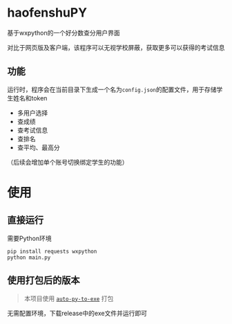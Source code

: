 # haofenshuPY

基于wxpython的一个好分数查分用户界面

对比于网页版及客户端，该程序可以无视学校屏蔽，获取更多可以获得的考试信息

## 功能

运行时，程序会在当前目录下生成一个名为`config.json`的配置文件，用于存储学生姓名和token

- 多用户选择
- 查成绩
- 查考试信息
- 查排名
- 查平均、最高分

（后续会增加单个账号切换绑定学生的功能）

# 使用

## 直接运行

需要Python环境
``` 
pip install requests wxpython
python main.py
```

## 使用打包后的版本

> 本项目使用 [`auto-py-to-exe`](https://blog.csdn.net/qq_40836442/article/details/139061604 "参考资料") 打包

无需配置环境，下载release中的exe文件并运行即可